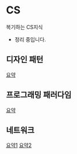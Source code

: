 # CS
복기하는 CS지식

- 정리 중입니다.

## 디자인 패턴
[요약](/Design%20Pattern/summary.md)

## 프로그래밍 패러다임
[요약](/Programming%20Paradigm/summary.md)

## 네트워크
[요약1](/Network/summary1.md)
[요약2](/Network/summary2.md)
